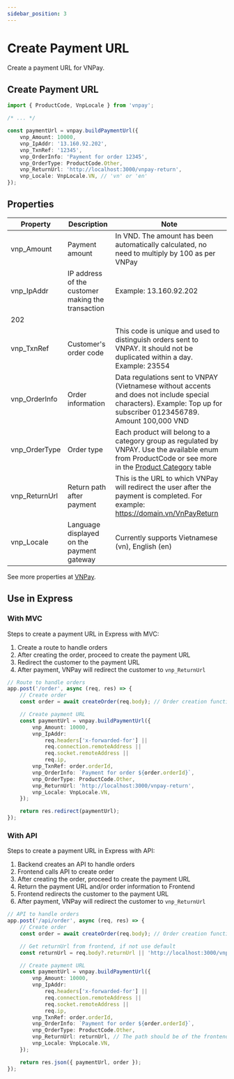 ```yaml
---
sidebar_position: 3
---
```


# Create Payment URL

Create a payment URL for VNPay.

## Create Payment URL

```typescript
import { ProductCode, VnpLocale } from 'vnpay';

/* ... */

const paymentUrl = vnpay.buildPaymentUrl({
    vnp_Amount: 10000,
    vnp_IpAddr: '13.160.92.202',
    vnp_TxnRef: '12345',
    vnp_OrderInfo: 'Payment for order 12345',
    vnp_OrderType: ProductCode.Other,
    vnp_ReturnUrl: 'http://localhost:3000/vnpay-return',
    vnp_Locale: VnpLocale.VN, // 'vn' or 'en'
});
```

## Properties

| Property      | Description                                       | Note                                                                                                                                                                                                           |
| ------------- | ------------------------------------------------- | -------------------------------------------------------------------------------------------------------------------------------------------------------------------------------------------------------------- |
| vnp_Amount    | Payment amount                                    | In VND. The amount has been automatically calculated, no need to multiply by 100 as per VNPay                                                                                                                  |
| vnp_IpAddr    | IP address of the customer making the transaction | Example: 13.160.92.202                                                                                                                                                                                         |
| 202           |
| vnp_TxnRef    | Customer's order code                             | This code is unique and used to distinguish orders sent to VNPAY. It should not be duplicated within a day. Example: 23554                                                                                     |
| vnp_OrderInfo | Order information                                 | Data regulations sent to VNPAY (Vietnamese without accents and does not include special characters). Example: Top up for subscriber 0123456789. Amount 100,000 VND                                             |
| vnp_OrderType | Order type                                        | Each product will belong to a category group as regulated by VNPAY. Use the available enum from ProductCode or see more in the [Product Category](https://sandbox.vnpayment.vn/apis/docs/loai-hang-hoa/) table |
| vnp_ReturnUrl | Return path after payment                         | This is the URL to which VNPay will redirect the user after the payment is completed. For example: https://domain.vn/VnPayReturn                                                                               |
| vnp_Locale    | Language displayed on the payment gateway         | Currently supports Vietnamese (vn), English (en)                                                                                                                                                               |

See more properties at [VNPay](https://sandbox.vnpayment.vn/apis/docs/thanh-toan-pay/pay.html#danh-s%C3%A1ch-tham-s%E1%BB%91).

## Use in Express

### With MVC

Steps to create a payment URL in Express with MVC:

1. Create a route to handle orders
2. After creating the order, proceed to create the payment URL
3. Redirect the customer to the payment URL
4. After payment, VNPay will redirect the customer to `vnp_ReturnUrl`

```typescript title="controllers/order.controller.ts"
// Route to handle orders
app.post('/order', async (req, res) => {
    // Create order
    const order = await createOrder(req.body); // Order creation function, you need to implement it yourself

    // Create payment URL
    const paymentUrl = vnpay.buildPaymentUrl({
        vnp_Amount: 10000,
        vnp_IpAddr:
            req.headers['x-forwarded-for'] ||
            req.connection.remoteAddress ||
            req.socket.remoteAddress ||
            req.ip,
        vnp_TxnRef: order.orderId,
        vnp_OrderInfo: `Payment for order ${order.orderId}`,
        vnp_OrderType: ProductCode.Other,
        vnp_ReturnUrl: 'http://localhost:3000/vnpay-return',
        vnp_Locale: VnpLocale.VN,
    });

    return res.redirect(paymentUrl);
});
```

### With API

Steps to create a payment URL in Express with API:

1. Backend creates an API to handle orders
2. Frontend calls API to create order
3. After creating the order, proceed to create the payment URL
4. Return the payment URL and/or order information to Frontend
5. Frontend redirects the customer to the payment URL
6. After payment, VNPay will redirect the customer to `vnp_ReturnUrl`

```typescript title="server.ts"
// API to handle orders
app.post('/api/order', async (req, res) => {
    // Create order
    const order = await createOrder(req.body); // Order creation function, you need to implement it yourself

    // Get returnUrl from frontend, if not use default
    const returnUrl = req.body?.returnUrl || 'http://localhost:3000/vnpay-return';

    // Create payment URL
    const paymentUrl = vnpay.buildPaymentUrl({
        vnp_Amount: 10000,
        vnp_IpAddr:
            req.headers['x-forwarded-for'] ||
            req.connection.remoteAddress ||
            req.socket.remoteAddress ||
            req.ip,
        vnp_TxnRef: order.orderId,
        vnp_OrderInfo: `Payment for order ${order.orderId}`,
        vnp_OrderType: ProductCode.Other,
        vnp_ReturnUrl: returnUrl, // The path should be of the frontend
        vnp_Locale: VnpLocale.VN,
    });

    return res.json({ paymentUrl, order });
});
```
